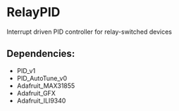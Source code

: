 RelayPID
========

Interrupt driven PID controller for relay-switched devices

Dependencies:
-------------
* PID_v1  
* PID_AutoTune_v0  
* Adafruit_MAX31855  
* Adafruit_GFX  
* Adafruit_ILI9340  
